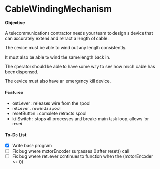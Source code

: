 # CableWindingMechanism

#### Objective
A telecommunications contractor needs your team to design a device that can
accurately extend and retract a length of cable.

The device must be able to wind out any length consistently. 

It must also be able to wind the same length back in.

The operator should be able to have some way to see how much cable has been
dispensed.

The device must also have an emergency kill device.

#### Features
- outLever : releases wire from the spool
- retLever : rewinds spool
- resetButton : complete retracts spool
- killSwitch : stops all processes and breaks main task loop, allows for reset

#### To-Do List
- [x] Write base program
- [ ] Fix bug where motorEncoder surpasses 0 after reset() call
- [ ] Fix bug where retLever continues to function when the (motorEncoder >= 0)
